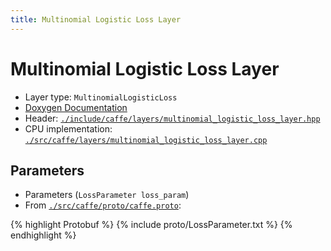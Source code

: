 ```yaml
---
title: Multinomial Logistic Loss Layer
---
```


# Multinomial Logistic Loss Layer

* Layer type: `MultinomialLogisticLoss`
* [Doxygen Documentation](http://caffe.berkeleyvision.org/doxygen/classcaffe_1_1MultinomialLogisticLossLayer.html)
* Header: [`./include/caffe/layers/multinomial_logistic_loss_layer.hpp`](https://github.com/BVLC/caffe/blob/master/include/caffe/layers/multinomial_logistic_loss_layer.hpp)
* CPU implementation: [`./src/caffe/layers/multinomial_logistic_loss_layer.cpp`](https://github.com/BVLC/caffe/blob/master/src/caffe/layers/multinomial_logistic_loss_layer.cpp)

## Parameters

* Parameters (`LossParameter loss_param`)
* From [`./src/caffe/proto/caffe.proto`](https://github.com/BVLC/caffe/blob/master/src/caffe/proto/caffe.proto):

{% highlight Protobuf %}
{% include proto/LossParameter.txt %}
{% endhighlight %}
